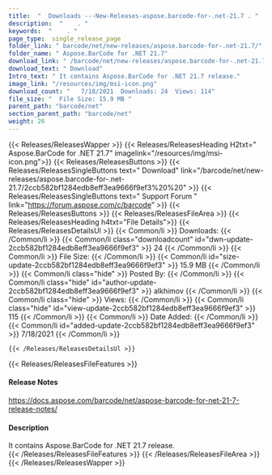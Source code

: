```yaml
---
title:  "  Downloads ---New-Releases-aspose.barcode-for-.net-21.7 . " 
description:  "    . " 
keywords:  "    . " 
page_type:  single_release_page
folder_link: " barcode/net/new-releases/aspose.barcode-for-.net-21.7/"
folder_name: " Aspose.BarCode for .NET 21.7"
download_link: " /barcode/net/new-releases/aspose.barcode-for-.net-21.7/2ccb582bf1284edb8eff3ea9666f9ef3"
download_text: " Download"
Intro_text: " It contains Aspose.BarCode for .NET 21.7 release."
image_link: "/resources/img/msi-icon.png"
download_count: "   7/18/2021  Downloads: 24  Views: 114"
file_size: "  File Size: 15.9 MB "
parent_path: "barcode/net"
section_parent_path: "barcode/net"
weight: 26 
---
```


{{< Releases/ReleasesWapper >}}
  {{< Releases/ReleasesHeading H2txt=" Aspose.BarCode for .NET 21.7" imagelink="/resources/img/msi-icon.png">}}
  {{< Releases/ReleasesButtons >}}
    {{< Releases/ReleasesSingleButtons text=" Download" link="/barcode/net/new-releases/aspose.barcode-for-.net-21.7/2ccb582bf1284edb8eff3ea9666f9ef3%20%20" >}}
    {{< Releases/ReleasesSingleButtons text=" Support Forum " link="https://forum.aspose.com/c/barcode" >}}
  {{< Releases/ReleasesButtons >}}
  {{< Releases/ReleasesFileArea >}}
    {{< Releases/ReleasesHeading h4txt="File Details">}}
    {{< Releases/ReleasesDetailsUl >}}
            {{< Common/li  >}} Downloads: {{< /Common/li >}} 
      {{< Common/li class="downloadcount" id="dwn-update-2ccb582bf1284edb8eff3ea9666f9ef3" >}} 24 {{< /Common/li >}} 
      {{< Common/li  >}} File Size: {{< /Common/li >}} 
      {{< Common/li id="size-update-2ccb582bf1284edb8eff3ea9666f9ef3" >}} 15.9 MB {{< /Common/li >}} 
      {{< Common/li  class="hide" >}} Posted By: {{< /Common/li >}} 
      {{< Common/li class="hide" id="author-update-2ccb582bf1284edb8eff3ea9666f9ef3" >}} alkhimov {{< /Common/li >}} 
      {{< Common/li class="hide"  >}} Views: {{< /Common/li >}} 
      {{< Common/li class="hide" id="view-update-2ccb582bf1284edb8eff3ea9666f9ef3" >}} 115 {{< /Common/li >}} 
      {{< Common/li  >}} Date Added: {{< /Common/li >}} 
      {{< Common/li id="added-update-2ccb582bf1284edb8eff3ea9666f9ef3" >}} 7/18/2021 {{< /Common/li >}} 

    {{< /Releases/ReleasesDetailsUl >}}

  {{< Releases/ReleasesFileFeatures >}}
      <h4>Release Notes</h4><div><a href="https://docs.aspose.com/barcode/net/aspose-barcode-for-net-21-7-release-notes/">https://docs.aspose.com/barcode/net/aspose-barcode-for-net-21-7-release-notes/</a></div><h4>Description</h4><div class="HTMLDescription">It contains Aspose.BarCode for .NET 21.7 release.</div>
  {{< /Releases/ReleasesFileFeatures >}}
 {{< /Releases/ReleasesFileArea >}}
{{< /Releases/ReleasesWapper >}}


